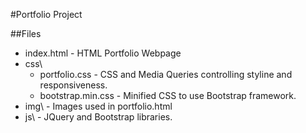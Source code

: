 #Portfolio Project

##Files
* index.html - HTML Portfolio Webpage <br>
* css\
  * portfolio.css - CSS and Media Queries controlling styline and responsiveness.
  * bootstrap.min.css - Minified CSS to use Bootstrap framework.
* img\ - Images used in portfolio.html
* js\ - JQuery and Bootstrap libraries.
